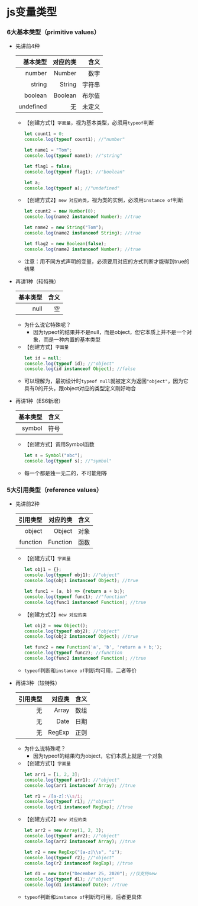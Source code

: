 # js变量类型

### 6大基本类型（primitive values）

- 先讲前4种
    
    基本类型 | 对应的类 | 含义
    ----: | -----: | -----:
    number | Number | 数字
    string | String | 字符串
    boolean | Boolean | 布尔值
    undefined | 无 | 未定义

    - 【创建方式1】`字面量`，视为基本类型，必须用`typeof`判断
        ```js
        let count1 = 0;
        console.log(typeof count1); //"number"

        let name1 = "Tom";
        console.log(typeof name1); //"string"

        let flag1 = false;
        console.log(typeof flag1); //"boolean"

        let a;
        console.log(typeof a); //"undefined"
        ```
    - 【创建方式2】`new 对应的类`，视为类的实例，必须用`instance of`判断
        ```js
        let count2 = new Number(0);
        console.log(name2 instanceof Number); //true
        
        let name2 = new String("Tom");
        console.log(name2 instanceof String); //true
        
        let flag2 = new Boolean(false);
        console.log(name2 instanceof Number); //true
        ```
    - 注意：用不同方式声明的变量，必须要用对应的方式判断才能得到true的结果

- 再讲1种（较特殊）
    
    基本类型 | 含义
    ----: | -----:
    null | 空
    
    - 为什么说它特殊呢？
        - 因为typeof的结果并不是null，而是object，但它本质上并不是一个对象，而是一种内置的基本类型
    - 【创建方式】`字面量`
        ```js
        let id = null;
        console.log(typeof id); //"object"
        console.log(id instanceof Object); //false
        ```
    - 可以理解为，最初设计时`typeof null`就被定义为返回`"object"`，因为它具有0的开头，跟object对应的类型定义刚好吻合

- 再讲1种（ES6新增）
    
    基本类型 | 含义
    ----: | -----:
    symbol | 符号
    
    - 【创建方式】调用Symbol函数
        ```js
        let s = Symbol("abc");
        console.log(typeof s); //"symbol"
        ```
    - 每一个都是独一无二的，不可能相等

### 5大引用类型（reference values）
    
- 先讲前2种
    
    引用类型 | 对应的类 | 含义 | 
    ----: | ----: | -----: |
    object | Object | 对象
    function | Function | 函数
    
    - 【创建方式1】`字面量`
        ```js
        let obj1 = {};
        console.log(typeof obj1); //"object"
        console.log(obj1 instanceof Object); //true

        let func1 = (a, b) => {return a + b;};
        console.log(typeof func1); //"function"
        console.log(func1 instanceof Function); //true
        ```
    - 【创建方式2】`new 对应的类`
        ```js
        let obj2 = new Object();
        console.log(typeof obj2); //"object"
        console.log(obj2 instanceof Object); //true

        let func2 = new Function('a', 'b', 'return a + b;');
        console.log(typeof func2); //function
        console.log(func2 instanceof Function); //true
        ```
    - `typeof`判断和`instance of`判断均可用，二者等价

- 再讲3种（较特殊）
    
    引用类型 | 对应类 | 含义 | 
    ----: | ----: | -----: |
    无 | Array | 数组
    无 | Date | 日期
    无 | RegExp | 正则
    
    - 为什么说特殊呢？
        - 因为typeof的结果均为object，它们本质上就是一个对象
    - 【创建方式1】`字面量`
        ```js     
        let arr1 = [1, 2, 3];
        console.log(typeof arr1); //"object"
        console.log(arr1 instanceof Array); //true

        let r1 = /[a-z]:\\s/i;
        console.log(typeof r1); //"object"
        console.log(r1 instanceof RegExp); //true
        ```
    - 【创建方式2】`new 对应的类`
        ```js
        let arr2 = new Array(1, 2, 3);
        console.log(typeof arr2); //"object"
        console.log(arr2 instanceof Array); //true    
        
        let r2 = new RegExp("[a-z]\\s", "i");
        console.log(typeof r2); //"object"
        console.log(r2 instanceof RegExp); //true

        let d1 = new Date("December 25, 2020"); //仅支持new
        console.log(typeof d1); //"object"
        console.log(d1 instanceof Date); //true
        ```
    - `typeof`判断和`instance of`判断均可用，后者更具体


